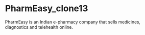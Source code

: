 # PharmEasy_clone13

PharmEasy is an Indian e-pharmacy company that sells medicines, diagnostics and telehealth online.
